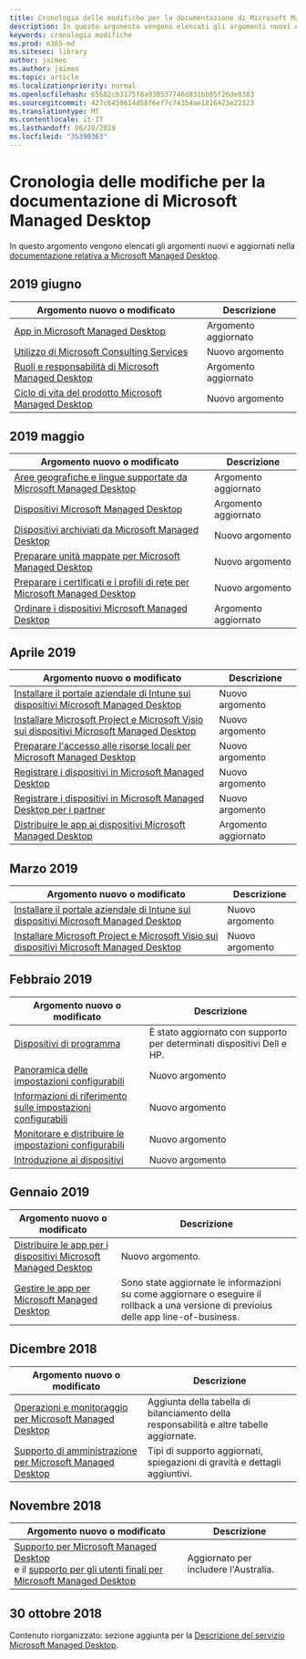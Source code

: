 ```yaml
---
title: Cronologia delle modifiche per la documentazione di Microsoft Managed Desktop
description: In questo argomento vengono elencati gli argomenti nuovi e aggiornati per Microsoft Managed Desktop.
keywords: cronologia modifiche
ms.prod: m365-md
ms.sitesec: library
author: jaimeo
ms.author: jaimeo
ms.topic: article
ms.localizationpriority: normal
ms.openlocfilehash: 65602cb3175f8a930537746d831bb85f26de0383
ms.sourcegitcommit: 427c6459614d58f6ef7c74354ae1816423e22323
ms.translationtype: MT
ms.contentlocale: it-IT
ms.lasthandoff: 06/28/2019
ms.locfileid: "35390363"
---
```

# <a name="change-history-for-microsoft-managed-desktop-documentation"></a>Cronologia delle modifiche per la documentazione di Microsoft Managed Desktop

In questo argomento vengono elencati gli argomenti nuovi e aggiornati nella [documentazione relativa a Microsoft Managed Desktop](index.yml).

## <a name="june-2019"></a>2019 giugno
Argomento nuovo o modificato | Descrizione
--- | ---
[App in Microsoft Managed Desktop](get-ready/apps.md) | Argomento aggiornato
[Utilizzo di Microsoft Consulting Services](get-ready/apps-mcs.md) | Nuovo argomento
[Ruoli e responsabilità di Microsoft Managed Desktop](intro/roles-and-responsibilities.md) | Argomento aggiornato
[Ciclo di vita del prodotto Microsoft Managed Desktop](service-description/device-lifecycle.md) | Nuovo argomento



## <a name="may-2019"></a>2019 maggio
Argomento nuovo o modificato | Descrizione
--- | ---
[Aree geografiche e lingue supportate da Microsoft Managed Desktop](service-description/regions-languages.md) | Argomento aggiornato
[Dispositivi Microsoft Managed Desktop](service-description/device-list.md) | Argomento aggiornato
[Dispositivi archiviati da Microsoft Managed Desktop](service-description/archived-device-list.md) | Nuovo argomento
[Preparare unità mappate per Microsoft Managed Desktop](get-ready/mapped-drives.md) | Nuovo argomento
[Preparare i certificati e i profili di rete per Microsoft Managed Desktop](get-ready/certs-wifi-lan.md) | Nuovo argomento
[Ordinare i dispositivi Microsoft Managed Desktop](get-started/devices.md) | Argomento aggiornato


## <a name="april-2019"></a>Aprile 2019
Argomento nuovo o modificato | Descrizione
--- | ---
[Installare il portale aziendale di Intune sui dispositivi Microsoft Managed Desktop](get-started/company-portal.md) | Nuovo argomento
[Installare Microsoft Project e Microsoft Visio sui dispositivi Microsoft Managed Desktop](get-started/project-visio.md) | Nuovo argomento 
[Preparare l'accesso alle risorse locali per Microsoft Managed Desktop](get-ready/authentication.md) | Nuovo argomento
[Registrare i dispositivi in Microsoft Managed Desktop](get-started/register-devices-self.md) | Nuovo argomento
[Registrare i dispositivi in Microsoft Managed Desktop per i partner](get-started/register-devices-partner.md) | Nuovo argomento
[Distribuire le app ai dispositivi Microsoft Managed Desktop](get-started/deploy-apps.md) | Argomento aggiornato

## <a name="march-2019"></a>Marzo 2019
Argomento nuovo o modificato | Descrizione
--- | ---
[Installare il portale aziendale di Intune sui dispositivi Microsoft Managed Desktop](get-started/company-portal.md) | Nuovo argomento
[Installare Microsoft Project e Microsoft Visio sui dispositivi Microsoft Managed Desktop](get-started/project-visio.md) | Nuovo argomento

## <a name="february-2019"></a>Febbraio 2019
Argomento nuovo o modificato | Descrizione
--- | ---
[Dispositivi di programma](service-description/device-list.md) | È stato aggiornato con supporto per determinati dispositivi Dell e HP.
[Panoramica delle impostazioni configurabili](working-with-managed-desktop/config-setting-overview.md) | Nuovo argomento
[Informazioni di riferimento sulle impostazioni configurabili](working-with-managed-desktop/config-setting-ref.md) | Nuovo argomento
[Monitorare e distribuire le impostazioni configurabili](working-with-managed-desktop/config-setting-deploy.md) | Nuovo argomento
[Introduzione ai dispositivi](get-started/get-started-devices.md) | Nuovo argomento

## <a name="january-2019"></a>Gennaio 2019
Argomento nuovo o modificato | Descrizione
--- | ---
[Distribuire le app per i dispositivi Microsoft Managed Desktop](get-started/deploy-apps.md) | Nuovo argomento.
[Gestire le app per Microsoft Managed Desktop](working-with-managed-desktop/manage-apps.md) | Sono state aggiornate le informazioni su come aggiornare o eseguire il rollback a una versione di previoius delle app line-of-business. 

## <a name="december-2018"></a>Dicembre 2018
Argomento nuovo o modificato | Descrizione
--- | ---
[Operazioni e monitoraggio per Microsoft Managed Desktop](service-description/operations-and-monitoring.md) | Aggiunta della tabella di bilanciamento della responsabilità e altre tabelle aggiornate.
[Supporto di amministrazione per Microsoft Managed Desktop](working-with-managed-desktop/admin-support.md) | Tipi di supporto aggiornati, spiegazioni di gravità e dettagli aggiuntivi.

## <a name="november-2018"></a>Novembre 2018

Argomento nuovo o modificato | Descrizione
--- | ---
[Supporto per Microsoft Managed Desktop](service-description/support.md)<br />e il [supporto per gli utenti finali per Microsoft Managed Desktop](working-with-managed-desktop/end-user-support.md) | Aggiornato per includere l'Australia.

## <a name="october-30-2018"></a>30 ottobre 2018
Contenuto riorganizzato: sezione aggiunta per la [Descrizione del servizio Microsoft Managed Desktop](service-description/index.md). 

